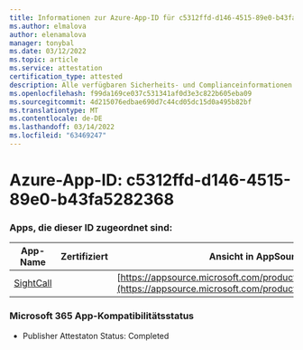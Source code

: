 ```yaml
---
title: Informationen zur Azure-App-ID für c5312ffd-d146-4515-89e0-b43fa5282368
ms.author: elmalova
author: elenamalova
manager: tonybal
ms.date: 03/12/2022
ms.topic: article
ms.service: attestation
certification_type: attested
description: Alle verfügbaren Sicherheits- und Complianceinformationen für c5312ffd-d146-4515-89e0-b43fa5282368.
ms.openlocfilehash: f99da169ce037c531341af0d3e3c822b605eba09
ms.sourcegitcommit: 4d215076edbae690d7c44cd05dc15d0a495b82bf
ms.translationtype: MT
ms.contentlocale: de-DE
ms.lasthandoff: 03/14/2022
ms.locfileid: "63469247"
---
```

# <a name="azure-app-id-c5312ffd-d146-4515-89e0-b43fa5282368"></a>Azure-App-ID: c5312ffd-d146-4515-89e0-b43fa5282368


### <a name="apps-associated-with-this-id"></a>Apps, die dieser ID zugeordnet sind:
| **App-Name** | **Zertifiziert** | **Ansicht in AppSource** |
|--------------|---------------|-----------------------|
| [SightCall](../forward/WA200003675) |  | [https://appsource.microsoft.com/product/office/WA200003675](https://appsource.microsoft.com/product/office/WA200003675) |

### <a name="microsoft-365-app-compliance-status"></a>Microsoft 365 App-Kompatibilitätsstatus
- Publisher Attestaton Status: Completed
